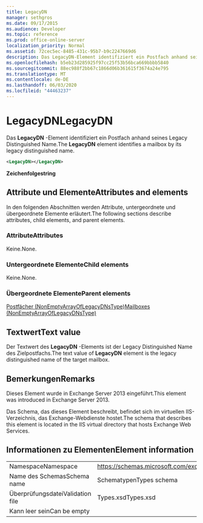 ```yaml
---
title: LegacyDN
manager: sethgros
ms.date: 09/17/2015
ms.audience: Developer
ms.topic: reference
ms.prod: office-online-server
localization_priority: Normal
ms.assetid: 72cec5ec-8485-431c-95b7-b9c2247669d6
description: Das LegacyDN-Element identifiziert ein Postfach anhand seines Legacy Distinguished Name.
ms.openlocfilehash: b5eb23d285925f97cc25f53b56bca669bbbb5840
ms.sourcegitcommit: 88ec988f2bb67c1866d06b361615f3674a24e795
ms.translationtype: MT
ms.contentlocale: de-DE
ms.lasthandoff: 06/03/2020
ms.locfileid: "44463237"
---
```

# <a name="legacydn"></a><span data-ttu-id="09049-103">LegacyDN</span><span class="sxs-lookup"><span data-stu-id="09049-103">LegacyDN</span></span>

<span data-ttu-id="09049-104">Das **LegacyDN** -Element identifiziert ein Postfach anhand seines Legacy Distinguished Name.</span><span class="sxs-lookup"><span data-stu-id="09049-104">The **LegacyDN** element identifies a mailbox by its legacy distinguished name.</span></span> 
  
```XML
<LegacyDN></LegacyDN>
```

<span data-ttu-id="09049-105">**Zeichenfolge**</span><span class="sxs-lookup"><span data-stu-id="09049-105">**string**</span></span>

## <a name="attributes-and-elements"></a><span data-ttu-id="09049-106">Attribute und Elemente</span><span class="sxs-lookup"><span data-stu-id="09049-106">Attributes and elements</span></span>

<span data-ttu-id="09049-107">In den folgenden Abschnitten werden Attribute, untergeordnete und übergeordnete Elemente erläutert.</span><span class="sxs-lookup"><span data-stu-id="09049-107">The following sections describe attributes, child elements, and parent elements.</span></span>
  
### <a name="attributes"></a><span data-ttu-id="09049-108">Attribute</span><span class="sxs-lookup"><span data-stu-id="09049-108">Attributes</span></span>

<span data-ttu-id="09049-109">Keine.</span><span class="sxs-lookup"><span data-stu-id="09049-109">None.</span></span>
  
### <a name="child-elements"></a><span data-ttu-id="09049-110">Untergeordnete Elemente</span><span class="sxs-lookup"><span data-stu-id="09049-110">Child elements</span></span>

<span data-ttu-id="09049-111">Keine.</span><span class="sxs-lookup"><span data-stu-id="09049-111">None.</span></span>
  
### <a name="parent-elements"></a><span data-ttu-id="09049-112">Übergeordnete Elemente</span><span class="sxs-lookup"><span data-stu-id="09049-112">Parent elements</span></span>

[<span data-ttu-id="09049-113">Postfächer (NonEmptyArrayOfLegacyDNsType)</span><span class="sxs-lookup"><span data-stu-id="09049-113">Mailboxes (NonEmptyArrayOfLegacyDNsType)</span></span>](mailboxes-nonemptyarrayoflegacydnstype.md)
  
## <a name="text-value"></a><span data-ttu-id="09049-114">Textwert</span><span class="sxs-lookup"><span data-stu-id="09049-114">Text value</span></span>

<span data-ttu-id="09049-115">Der Textwert des **LegacyDN** -Elements ist der Legacy Distinguished Name des Zielpostfachs.</span><span class="sxs-lookup"><span data-stu-id="09049-115">The text value of **LegacyDN** element is the legacy distinguished name of the target mailbox.</span></span> 
  
## <a name="remarks"></a><span data-ttu-id="09049-116">Bemerkungen</span><span class="sxs-lookup"><span data-stu-id="09049-116">Remarks</span></span>

<span data-ttu-id="09049-117">Dieses Element wurde in Exchange Server 2013 eingeführt.</span><span class="sxs-lookup"><span data-stu-id="09049-117">This element was introduced in Exchange Server 2013.</span></span>
  
<span data-ttu-id="09049-118">Das Schema, das dieses Element beschreibt, befindet sich im virtuellen IIS-Verzeichnis, das Exchange-Webdienste hostet.</span><span class="sxs-lookup"><span data-stu-id="09049-118">The schema that describes this element is located in the IIS virtual directory that hosts Exchange Web Services.</span></span>
  
## <a name="element-information"></a><span data-ttu-id="09049-119">Informationen zu Elementen</span><span class="sxs-lookup"><span data-stu-id="09049-119">Element information</span></span>

|||
|:-----|:-----|
|<span data-ttu-id="09049-120">Namespace</span><span class="sxs-lookup"><span data-stu-id="09049-120">Namespace</span></span>  <br/> |https://schemas.microsoft.com/exchange/services/2006/types  <br/> |
|<span data-ttu-id="09049-121">Name des Schemas</span><span class="sxs-lookup"><span data-stu-id="09049-121">Schema name</span></span>  <br/> |<span data-ttu-id="09049-122">Schematypen</span><span class="sxs-lookup"><span data-stu-id="09049-122">Types schema</span></span>  <br/> |
|<span data-ttu-id="09049-123">Überprüfungsdatei</span><span class="sxs-lookup"><span data-stu-id="09049-123">Validation file</span></span>  <br/> |<span data-ttu-id="09049-124">Types.xsd</span><span class="sxs-lookup"><span data-stu-id="09049-124">Types.xsd</span></span>  <br/> |
|<span data-ttu-id="09049-125">Kann leer sein</span><span class="sxs-lookup"><span data-stu-id="09049-125">Can be empty</span></span>  <br/> ||
   

